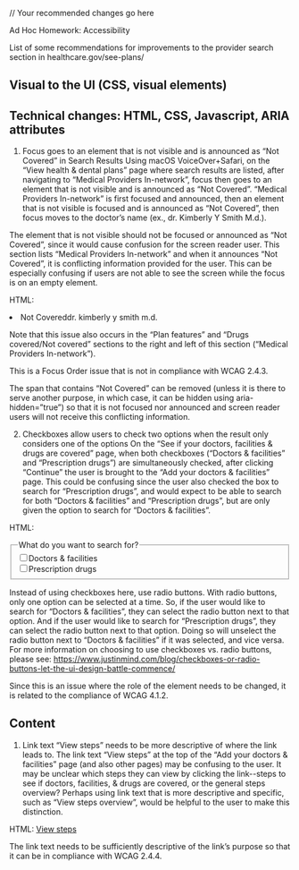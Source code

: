 // Your recommended changes go here

Ad Hoc Homework: Accessibility

List of some recommendations for improvements to the provider search section in healthcare.gov/see-plans/
## Visual to the UI (CSS, visual elements)

## Technical changes: HTML, CSS, Javascript, ARIA attributes

1. Focus goes to an element that is not visible and is announced as “Not Covered” in Search Results
Using macOS VoiceOver+Safari, on the “View health & dental plans” page where search results are listed, after navigating to “Medical Providers In-network”, focus then goes to an element that is not visible and is announced as “Not Covered”. “Medical Providers In-network” is first focused and announced, then an element that is not visible is focused and is announced as “Not Covered”, then focus moves to the doctor’s name (ex., dr. Kimberly Y Smith M.d.).

 The element that is not visible should not be focused or announced as “Not Covered”, since it would cause confusion for the screen reader user. This section lists “Medical Providers In-network” and when it announces “Not Covered”, it is conflicting information provided for the user. This can be especially confusing if users are not able to see the screen while the focus is on an empty element.

HTML:
<li class="pet-c-status-list__item ds-u-font-size--small pet-u-overflow-wrap--break-word pet-c-status-list__item--no"><span class="ds-u-visibility--screen-reader">Not Covered</span><span class="ds-u-text-transform--capitalize">dr. kimberly y smith m.d.</span> </li>

Note that this issue also occurs in the “Plan features” and “Drugs covered/Not covered” sections to the right and left of this section (“Medical Providers In-network”).

This is a Focus Order issue that is not in compliance with WCAG 2.4.3.

The span that contains “Not Covered” can be removed (unless it is there to serve another purpose, in which case, it can be hidden using aria-hidden=”true”) so that it is not focused nor announced and screen reader users will not receive this conflicting information.

2. Checkboxes allow users to check two options when the result only considers one of the options
On the “See if your doctors, facilities & drugs are covered” page, when both checkboxes (“Doctors & facilities” and “Prescription drugs”) are simultaneously checked, after clicking “Continue” the user is brought to the “Add your doctors & facilities” page. This could be confusing since the user also checked the box to search for “Prescription drugs”, and would expect to be able to search for both “Doctors & facilities” and “Prescription drugs”, but are only given the option to search for “Doctors & facilities”.

HTML:
<fieldset class="ds-c-fieldset"><legend class="ds-c-label"><span class="">What do you want to search for?</span></legend><div><input class="ds-c-choice" id="checkbox_pages_203" name="pages" type="checkbox" value="visitProviders"><label class="ds-c-label" for="checkbox_pages_203"><span class="">Doctors &amp; facilities</span></label></div><div><input class="ds-c-choice" id="checkbox_pages_204" name="pages" type="checkbox" value="visitDrugs"><label class="ds-c-label" for="checkbox_pages_204"><span class="">Prescription drugs</span></label></div></fieldset>

Instead of using checkboxes here, use radio buttons. With radio buttons, only one option can be selected at a time. So, if the user would like to search for “Doctors & facilities”, they can select the radio button next to that option. And if the user would like to search for “Prescription drugs”, they can select the radio button next to that option. Doing so will unselect the radio button next to “Doctors & facilities” if it was selected, and vice versa. For more information on choosing to use checkboxes vs. radio buttons, please see: https://www.justinmind.com/blog/checkboxes-or-radio-buttons-let-the-ui-design-battle-commence/

Since this is an issue where the role of the element needs to be changed, it is related to the compliance of WCAG 4.1.2.

## Content
1. Link text “View steps” needs to be more descriptive of where the link leads to.
The link text “View steps” at the top of the “Add your doctors & facilities” page (and also other pages) may be confusing to the user.  It may be unclear which steps they can view by clicking the link--steps to see if doctors, facilities, & drugs are covered, or the general steps overview? Perhaps using link text that is more descriptive and specific, such as “View steps overview”, would be helpful to the user to make this distinction.

HTML:
<a class="ds-u-margin-left--2" href="#/steps">View steps</a>

The link text needs to be sufficiently descriptive of the link’s purpose so that it can be in compliance with WCAG 2.4.4.





